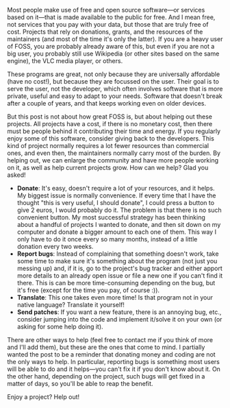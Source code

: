 <!-- title: Give back to free and open source software -->
<!-- slug: give-back-to-foss -->
<!-- categories: FOSS, Miscellany -->
<!-- date: 2020-11-11T18:25:00Z -->

Most people make use of free and open source software—or services based on
it—that is made available to the public for free. And I mean free, not services
that you pay with your data, but those that are truly free of cost. Projects
that rely on donations, grants, and the resources of the maintainers (and most
of the time it's only the latter). If you are a heavy user of FOSS, you are
probably already aware of this, but even if you are not a big user, you probably
still use Wikipedia (or other sites based on the same engine), the VLC media
player, or others.

These programs are great, not only because they are universally affordable (have
no cost!), but because they are focussed on the user. Their goal is to serve the
user, not the developer, which often involves software that is more private,
useful and easy to adapt to your needs. Software that doesn't break after a
couple of years, and that keeps working even on older devices.

But this post is not about how great FOSS is, but about helping out these
projects. All projects have a cost, if there is no monetary cost, then there
must be people behind it contributing their time and energy. If you regularly
enjoy some of this software, consider giving back to the developers. This kind
of project normally requires a lot fewer resources than commercial ones, and
even then, the maintainers normally carry most of the burden. By helping out, we
can enlarge the community and have more people working on it, as well as help
current projects grow. How can we help? Glad you asked!

- **Donate**: It's easy, doesn't require a lot of your resources, and it helps.
  My biggest issue is normally convenience. If every time that I have the
  thought "this is very useful, I should donate", I could press a button to give
  2 euros, I would probably do it. The problem is that there is no such
  convenient button. My most successful strategy has been thinking about a
  handful of projects I wanted to donate, and then sit down on my computer and
  donate a bigger amount to each one of them. This way I only have to do it once
  every so many months, instead of a little donation every two weeks.
- **Report bugs**: Instead of complaining that something doesn't work, take some
  time to make sure it's something about the program (not just you messing up)
  and, if it is, go to the project's bug tracker and either apport more details
  to an already open issue or file a new one if you can't find it there. This is
  can be more time-consuming depending on the bug, but it's free (except for the
  time you pay, of course :)).
- **Translate**: This one takes even more time! Is that program not in your
  native language? Translate it yourself!
- **Send patches**: If you want a new feature, there is an annoying bug, etc.,
  consider jumping into the code and implement it/solve it on your own (or
  asking for some help doing it).

There are other ways to help (feel free to contact me if you think of more and
I'll add them), but these are the ones that come to mind. I partially wanted the
post to be a reminder that donating money and coding are not the only ways to
help. In particular, reporting bugs is something most users will be able to do
and it helps—you can't fix it if you don't know about it. On the other hand,
depending on the project, such bugs will get fixed in a matter of days, so
you'll be able to reap the benefit.

Enjoy a project? Help out!

